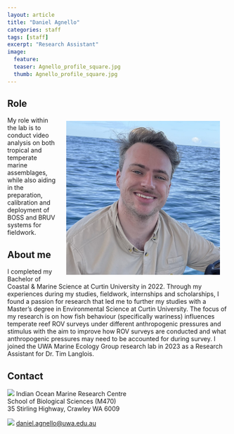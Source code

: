 ```yaml
---
layout: article
title: "Daniel Agnello"
categories: staff
tags: [staff]
excerpt: "Research Assistant"
image:
  feature: 
  teaser: Agnello_profile_square.jpg
  thumb: Agnello_profile_square.jpg
---
```

## Role
<img src='/images/Agnello_profile_square.jpg' align='right' width="350" hspace="20" vspace="10">
My role within the lab is to conduct video analysis on both tropical and temperate marine assemblages, while also aiding in the preparation, calibration and deployment of BOSS and BRUV systems for fieldwork. 

## About me
I completed my Bachelor of Coastal & Marine Science at Curtin University in 2022. Through my experiences during my studies, fieldwork, internships and scholarships, I found a passion for research that led me to further my studies with a Master’s degree in Environmental Science at Curtin University. The focus of my research is on how fish behaviour (specifically wariness) influences temperate reef ROV surveys under different anthropogenic pressures and stimulus with the aim to improve how ROV surveys are conducted and what anthropogenic pressures may need to be accounted for during survey. I joined the UWA Marine Ecology Group research lab in 2023 as a Research Assistant for Dr. Tim Langlois.

## Contact
<img src='/images/icons/building-regular.svg' width="15px"> Indian Ocean Marine Research Centre <br>
School of Biological Sciences (M470)<br>
35 Stirling Highway, Crawley WA 6009

<img src='/images/icons/envelope-regular.svg' width="15px"> <a href="mailto:00111876@uwa.edu.au"> daniel.agnello@uwa.edu.au</a><br>

